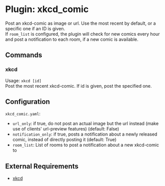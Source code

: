 Plugin: xkcd_comic
===
Post an xkcd-comic as image or url. Use the most recent by default, or a specific one if an ID is given.  
If `room_list` is configured, the plugin will check for new comics every hour and post a notification to each room, 
if a new comic is available.  

## Commands

### xkcd
Usage: `xkcd [id]`  
Post the most recent xkcd-comic. If id is given, post the specified one.

## Configuration
`xkcd_comic.yaml`:
- `url_only`: if true, do not post an actual image but the url instead (make use of clients' url-preview features) 
  (default: False)
- `notification_only`: if true, posts a notification about a newly released comic, instead of directly posting it 
  (default: True)
- `room_list`: List of rooms to post a notification about a new xkcd-comic to

## External Requirements
- [xkcd](https://pypi.org/project/xkcd/)
